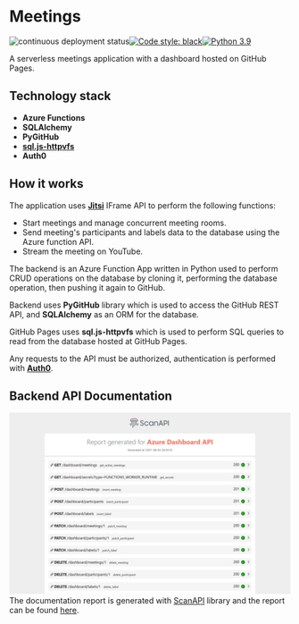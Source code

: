 # Meetings 

![continuous deployment status](https://github.com/elgarash/meetings/actions/workflows/continuous-deployment.yml/badge.svg)[![Code style: black](https://img.shields.io/badge/code%20style-black-000000.svg)](https://github.com/psf/black)[![Python 3.9](https://img.shields.io/badge/python-3.9-blue.svg)](https://www.python.org/downloads)

A serverless meetings application with a dashboard hosted on GitHub Pages.

## Technology stack

- **Azure Functions**
- **SQLAlchemy**
- **PyGitHub**
- [**sql.js-httpvfs**](https://github.com/phiresky/sql.js-httpvfs)
- **Auth0**

## How it works

The application uses [**Jitsi**](https://github.com/jitsi/jitsi-meet) IFrame API to perform the following functions:

- Start meetings and manage concurrent meeting rooms.
- Send meeting's participants and labels data to the database using the Azure function API.
- Stream the meeting on YouTube.

The backend is an Azure Function App written in Python used to perform CRUD operations on the database by cloning it, performing the database operation, then pushing it again to GitHub.

Backend uses **PyGitHub** library which is used to access the GitHub REST API, and **SQLAlchemy** as an ORM for the database.

GitHub Pages uses **sql.js-httpvfs** which is used to perform SQL queries to read from the database hosted at GitHub Pages.

Any requests to the API must be authorized, authentication is performed with [**Auth0**](https://auth0.com).

## Backend API Documentation

![Function Endpoints](/docs/images/api-documentation.png)
The documentation report is generated with [ScanAPI](https://github.com/scanapi/scanapi) library and the report can be found [here](https://refined-github-html-preview.kidonng.workers.dev/ElGarash/meetings/raw/functions-documentation/docs/scanapi-report.html).
